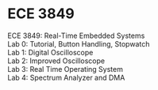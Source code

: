 # ECE 3849
ECE 3849: Real-Time Embedded Systems  
Lab 0: Tutorial, Button Handling, Stopwatch  
Lab 1: Digital Oscilloscope  
Lab 2: Improved Oscilloscope  
Lab 3: Real Time Operating System  
Lab 4: Spectrum Analyzer and DMA  
